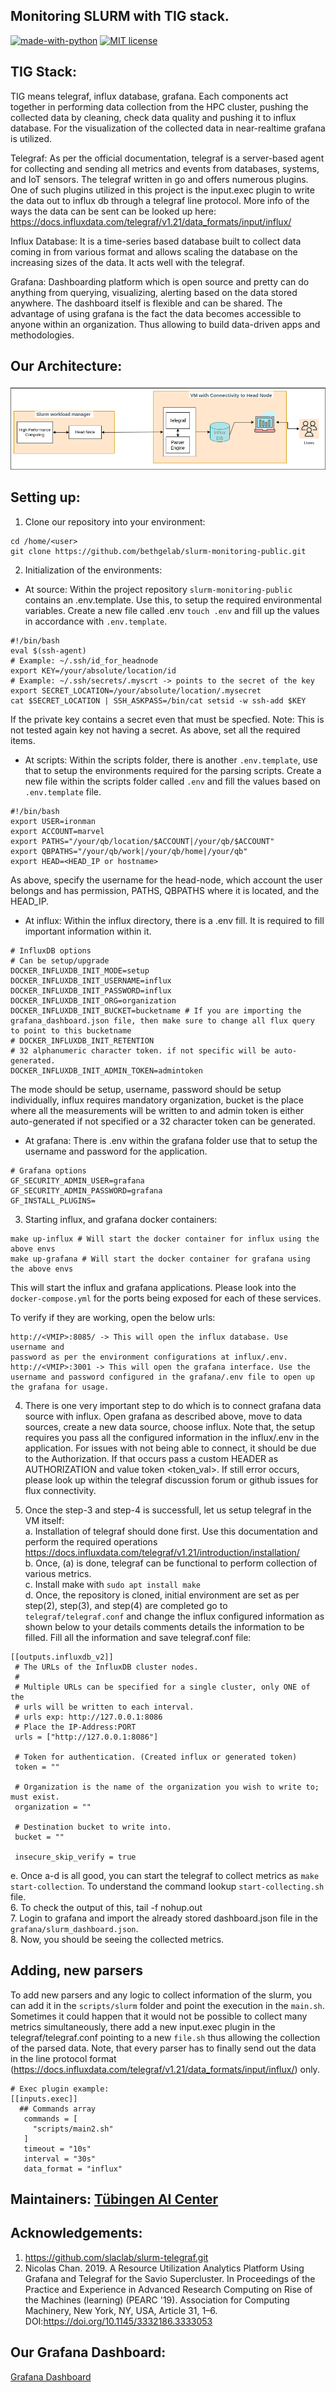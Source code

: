 ## Monitoring SLURM with TIG stack.
[![made-with-python](https://img.shields.io/badge/Made%20with-Python-1f425f.svg)](https://www.python.org/)
[![MIT license](https://img.shields.io/badge/License-MIT-blue.svg)](https://lbesson.mit-license.org/)

## TIG Stack:  
TIG means telegraf, influx database, grafana. Each components act together in performing data collection from the HPC cluster, pushing the collected data by cleaning, check data quality and pushing it to influx database. For the visualization of the collected data in near-realtime grafana is utilized.

Telegraf: As per the official documentation, telegraf is a server-based agent for collecting and sending all metrics and events from databases, systems, and IoT sensors. The telegraf written in go and offers numerous plugins. One of such plugins utilized in this project is the input.exec plugin to write the data out to influx db through a telegraf line protocol. More info of the ways the data can be sent can be looked up here: https://docs.influxdata.com/telegraf/v1.21/data_formats/input/influx/

Influx Database: It is a time-series based database built to collect data coming in from various format and allows scaling the database on the increasing sizes of the data. It acts well with the telegraf.

Grafana: Dashboarding platform which is open source and pretty can do anything from querying, visualizing, alerting based on the data stored anywhere. The dashboard itself is flexible and can be shared. The advantage of using grafana is the fact the data becomes accessible to anyone within an organization. Thus allowing to build data-driven apps and methodologies.

## Our Architecture:  
<img src="docs/tig_arch.png">

## Setting up:  
1. Clone our repository into your environment:  
```
cd /home/<user>
git clone https://github.com/bethgelab/slurm-monitoring-public.git
```
2. Initialization of the environments:  
- At source: Within the project repository `slurm-monitoring-public` contains an .env.template. Use this, to setup the required environmental variables. Create a new file called .env `touch .env` and fill up the values in accordance with `.env.template`.
```
#!/bin/bash
eval $(ssh-agent)
# Example: ~/.ssh/id_for_headnode
export KEY=/your/absolute/location/id
# Example: ~/.ssh/secrets/.myscrt -> points to the secret of the key
export SECRET_LOCATION=/your/absolute/location/.mysecret
cat $SECRET_LOCATION | SSH_ASKPASS=/bin/cat setsid -w ssh-add $KEY
```  
If the private key contains a secret even that must be specfied. Note: This is not tested again key not having a secret. As above, set all the required items.

- At scripts: Within the scripts folder, there is another `.env.template`, use that to setup the environments required for the parsing scripts. Create a new file within the scripts folder called `.env` and fill the values based on `.env.template` file.
```
#!/bin/bash
export USER=ironman
export ACCOUNT=marvel
export PATHS="/your/qb/location/$ACCOUNT|/your/qb/$ACCOUNT"
export QBPATHS="/your/qb/work|/your/qb/home|/your/qb"
export HEAD=<HEAD_IP or hostname>
```
As above, specify the username for the head-node, which account the user belongs and has permission, PATHS, QBPATHS where it is located, and the HEAD_IP.

- At influx: Within the influx directory, there is a .env fill. It is required to fill important information within it.
```
# InfluxDB options
# Can be setup/upgrade
DOCKER_INFLUXDB_INIT_MODE=setup
DOCKER_INFLUXDB_INIT_USERNAME=influx
DOCKER_INFLUXDB_INIT_PASSWORD=influx
DOCKER_INFLUXDB_INIT_ORG=organization
DOCKER_INFLUXDB_INIT_BUCKET=bucketname # If you are importing the grafana_dashboard.json file, then make sure to change all flux query to point to this bucketname
# DOCKER_INFLUXDB_INIT_RETENTION
# 32 alphanumeric character token. if not specific will be auto-generated.
DOCKER_INFLUXDB_INIT_ADMIN_TOKEN=admintoken
```
The mode should be setup, username, password should be setup individually, influx requires mandatory organization, bucket is the place where all the measurements will be written to and admin token is either auto-generated if not specified or a 32 character token can be generated.

- At grafana: There is .env within the grafana folder use that to setup the username and password for the application.
```
# Grafana options
GF_SECURITY_ADMIN_USER=grafana
GF_SECURITY_ADMIN_PASSWORD=grafana
GF_INSTALL_PLUGINS=
```
3. Starting influx, and grafana docker containers:  
```
make up-influx # Will start the docker container for influx using the above envs
make up-grafana # Will start the docker container for grafana using the above envs
```
This will start the influx and grafana applications. Please look into the `docker-compose.yml` for the ports being exposed for each of these services.

To verify if they are working, open the below urls:  
```
http://<VMIP>:8085/ -> This will open the influx database. Use username and 
password as per the environment configurations at influx/.env.
http://<VMIP>:3001 -> This will open the grafana interface. Use the username and password configured in the grafana/.env file to open up the grafana for usage.
```
4. There is one very important step to do which is to connect grafana data source with influx. Open grafana as described above, move to data sources, create a new data source, choose influx. Note that, the setup requires you pass all the configured information in the influx/.env in the application. For issues with not being able to connect, it should be due to the Authorization. If that occurs pass a custom HEADER as AUTHORIZATION and value token <token_val>. If still error occurs, please look up within the telegraf discussion forum or github issues for flux connectivity.

5. Once the step-3 and step-4 is successfull, let us setup telegraf in the VM itself:  
  a. Installation of telegraf should done first. Use this documentation and perform the required operations https://docs.influxdata.com/telegraf/v1.21/introduction/installation/  
  b. Once, (a) is done, telegraf can be functional to perform collection of various metrics.  
  c. Install make with `sudo apt install make`  
  d. Once, the repository is cloned, initial environment are set as per step(2), step(3), and step(4) are completed go to `telegraf/telegraf.conf` and change the influx configured information as shown below to your details comments details the information to be filled. Fill all the information and save telegraf.conf file:  
  ```
  [[outputs.influxdb_v2]]
   # The URLs of the InfluxDB cluster nodes.
   #
   # Multiple URLs can be specified for a single cluster, only ONE of the
   # urls will be written to each interval.
   # urls exp: http://127.0.0.1:8086
   # Place the IP-Address:PORT
   urls = ["http://127.0.0.1:8086"]

   # Token for authentication. (Created influx or generated token)
   token = ""
  
   # Organization is the name of the organization you wish to write to; must exist.
   organization = ""
  
   # Destination bucket to write into.
   bucket = ""

   insecure_skip_verify = true
  ```
  e. Once a-d is all good, you can start the telegraf to collect metrics as `make start-collection`. To understand the command lookup `start-collecting.sh` file.  
6. To check the output of this, tail -f nohup.out  
7. Login to grafana and import the already stored dashboard.json file in the `grafana/slurm_dashboard.json`.  
8. Now, you should be seeing the collected metrics.  

## Adding, new parsers
To add new parsers and any logic to collect information of the slurm, you can add it in the `scripts/slurm` folder and point the execution in the `main.sh`. Sometimes it could happen that it would not be possible to collect many metrics simultaneously, there add a new input.exec plugin in the telegraf/telegraf.conf pointing to a new `file.sh` thus allowing the collection of the parsed data. Note, that every parser has to finally send out the data in the line protocol format (https://docs.influxdata.com/telegraf/v1.21/data_formats/input/influx/) only.  

```
# Exec plugin example:
[[inputs.exec]]
  ## Commands array
   commands = [
     "scripts/main2.sh"
   ]
   timeout = "10s"
   interval = "30s"
   data_format = "influx"
```

## Maintainers: [Tübingen AI Center](https://tuebingen.ai/)

## Acknowledgements:  
1. https://github.com/slaclab/slurm-telegraf.git
2. Nicolas Chan. 2019. A Resource Utilization Analytics Platform Using Grafana and Telegraf for the Savio Supercluster. In Proceedings of the Practice and Experience in Advanced Research Computing on Rise of the Machines (learning) (PEARC '19). Association for Computing Machinery, New York, NY, USA, Article 31, 1–6. DOI:https://doi.org/10.1145/3332186.3333053

## Our Grafana Dashboard:  
[Grafana Dashboard](docs/slurm_dash1.png)

